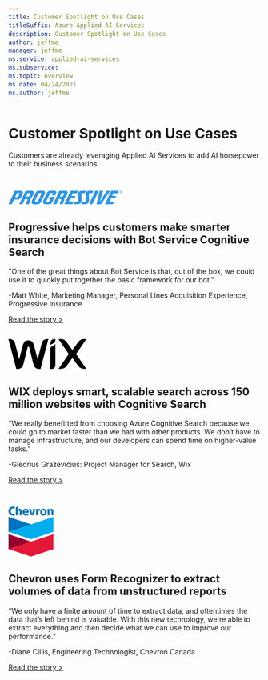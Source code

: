 ```yaml
---
title: Customer Spotlight on Use Cases
titleSuffix: Azure Applied AI Services
description: Customer Spotlight on Use Cases
author: jeffme
manager: jeffme
ms.service: applied-ai-services
ms.subservice:
ms.topic: overview
ms.date: 04/24/2021
ms.author: jeffme
---
```


# Customer Spotlight on Use Cases  

Customers are already leveraging Applied AI Services to add AI horsepower to their business scenarios.  
  
 <br>
 
![Progressive_Logo](./media/logo-progressive-01.png)  

## Progressive helps customers make smarter insurance decisions with Bot Service Cognitive Search
"One of the great things about Bot Service is that, out of the box, we could use it to quickly put together the basic framework for our bot." 

-Matt White, Marketing Manager, Personal Lines Acquisition Experience, Progressive Insurance 

[Read the story >](https://customers.microsoft.com/en-us/story/789698-progressive-insurance-cognitive-services-insurance)  
   ​
 <br>
  
![Wix Logo](./media/wix-logo.svg)
## WIX deploys smart, scalable search across 150 million websites with Cognitive Search 
“We really benefitted from choosing Azure Cognitive Search because we could go to market faster than we had with other products. We don’t have to manage infrastructure, and our developers can spend time on higher-value tasks.” 

-Giedrius Graževičius: Project Manager for Search, Wix 

[Read the story >](https://customers.microsoft.com/en-us/story/764974-wix-partner-professional-services-azure-cognitive-search)  

<br>

![Chevron logo](./media/Chevron2.png)
## Chevron uses Form Recognizer to extract volumes of data from unstructured reports  
“We only have a finite amount of time to extract data, and oftentimes the data that’s left behind is valuable. With this new technology, we're able to extract everything and then decide what we can use to improve our performance.” 

-Diane Cillis, Engineering Technologist, Chevron Canada 

[Read the story >](https://customers.microsoft.com/en-us/story/chevron-mining-oil-gas-azure-cognitive-services)
  
​​
